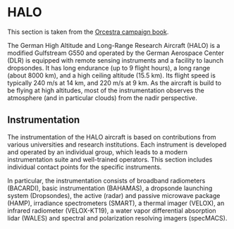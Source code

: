 # HALO

This section is taken from the [Orcestra campaign book](xref:orcestra#halo).

The German High Altitude and Long-Range Research Aircraft (HALO) is a modified Gulfstream G550 and operated by the German Aerospace Center (DLR) is equipped with remote sensing instruments and a facility to launch dropsondes. It has long endurance (up to 9 flight hours), a long range (about 8000 km), and a high ceiling altitude (15.5 km). Its flight speed is typically 240 m/s at 14 km, and 220 m/s at 9 km. As the aircraft is build to be flying at high altitudes, most of the instrumentation observes the atmosphere (and in particular clouds) from the nadir perspective.

## Instrumentation

The instrumentation of the HALO aircraft is based on contributions from various universities and research institutions. Each instrument is developed and operated by an individual group, which leads to a modern instrumentation suite and well-trained operators. This section includes individual contact points for the specific instruments.

In particular, the instrumentation consists of broadband radiometers (BACARDI), basic instrumentation (BAHAMAS), a dropsonde launching system (Dropsondes), the active (radar) and passive microwave package (HAMP), irradiance spectrometers (SMART), a thermal imager (VELOX), an infrared radiometer (VELOX-KT19), a water vapor differential absorption lidar (WALES) and spectral and polarization resolving imagers (specMACS).
